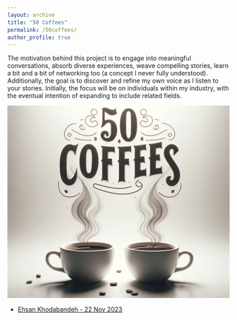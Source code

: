 ```yaml
---
layout: archive
title: "50 Coffees"
permalink: /50coffees/
author_profile: true
---
```


The motivation behind this project is to engage into meaningful conversations, absorb diverse experiences, weave compelling stories, learn a bit and a bit of networking too (a concept I never fully understood). Additionally, the goal is to discover and refine my own voice as I listen to your stories. Initially, the focus will be on individuals within my industry, with the eventual intention of expanding to include related fields.


![Cover Photo](../images/50coffeesIMAGE.png)


- [Ehsan Khodabandeh - 22 Nov 2023](coffee_chats/chat_1.md)

